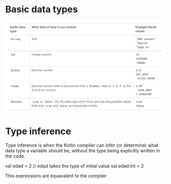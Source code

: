 # Basic data types

![dataType](image.png)

# Type inference

Type inference is when the Kotlin compiler can infer (or determine) what data type a variable should be, without the type being explicitly written in the code.

val edad = 2 // edad takes the type of initial value
val edad:Int = 2

This expressions are equavalent to the compiler
